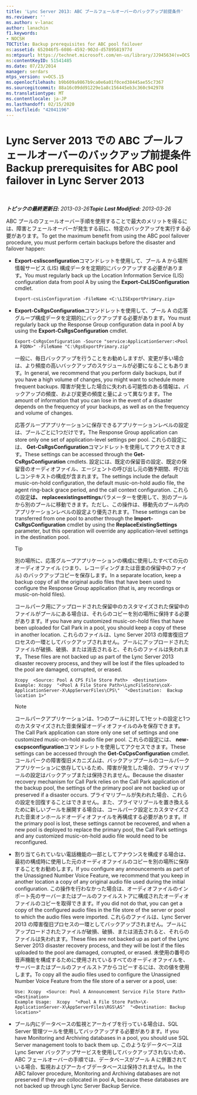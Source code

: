 ```yaml
---
title: 'Lync Server 2013: ABC プールフェールオーバーのバックアップ前提条件'
ms.reviewer: ''
ms.author: v-lanac
author: lanachin
f1.keywords:
- NOCSH
TOCTitle: Backup prerequisites for ABC pool failover
ms:assetid: 652046f5-6086-4592-902d-d5789581977d
ms:mtpsurl: https://technet.microsoft.com/en-us/library/JJ945634(v=OCS.15)
ms:contentKeyID: 51541485
ms.date: 07/23/2014
manager: serdars
mtps_version: v=OCS.15
ms.openlocfilehash: b9b609a9867b9ca0e6a01f0ced38445ae55c7367
ms.sourcegitcommit: 88a16c09dd91229e1a8c156445eb3c360c942978
ms.translationtype: MT
ms.contentlocale: ja-JP
ms.lasthandoff: 02/15/2020
ms.locfileid: "42041196"
---
```

<div data-xmlns="http://www.w3.org/1999/xhtml">

<div class="topic" data-xmlns="http://www.w3.org/1999/xhtml" data-msxsl="urn:schemas-microsoft-com:xslt" data-cs="http://msdn.microsoft.com/">

<div data-asp="http://msdn2.microsoft.com/asp">

# <a name="backup-prerequisites-for-abc-pool-failover-in-lync-server-2013"></a><span data-ttu-id="e9ad2-102">Lync Server 2013 での ABC プールフェールオーバーのバックアップ前提条件</span><span class="sxs-lookup"><span data-stu-id="e9ad2-102">Backup prerequisites for ABC pool failover in Lync Server 2013</span></span>

</div>

<div id="mainSection">

<div id="mainBody">

<span> </span>

<span data-ttu-id="e9ad2-103">_**トピックの最終更新日:** 2013-03-26_</span><span class="sxs-lookup"><span data-stu-id="e9ad2-103">_**Topic Last Modified:** 2013-03-26_</span></span>

<span data-ttu-id="e9ad2-104">ABC プールのフェールオーバー手順を使用することで最大のメリットを得るには、障害とフェールオーバーが発生する前に、特定のバックアップを実行する必要があります。</span><span class="sxs-lookup"><span data-stu-id="e9ad2-104">To get the maximum benefit from using the ABC pool failover procedure, you must perform certain backups before the disaster and failover happen:</span></span>

  - <span data-ttu-id="e9ad2-105">**Export-cslisconfiguration**コマンドレットを使用して、プール A から場所情報サービス (LIS) 構成データを定期的にバックアップする必要があります。</span><span class="sxs-lookup"><span data-stu-id="e9ad2-105">You must regularly back up the Location Information Service (LIS) configuration data from pool A by using the **Export-CsLISConfiguration** cmdlet.</span></span>
    
        Export-csLisConfiguration -FileName <C:\LISExportPrimary.zip>

  - <span data-ttu-id="e9ad2-106">**Export-CsRgsConfiguration**コマンドレットを使用して、プール A の応答グループ構成データを定期的にバックアップする必要があります。</span><span class="sxs-lookup"><span data-stu-id="e9ad2-106">You must regularly back up the Response Group configuration data in pool A by using the **Export-CsRgsConfiguration** cmdlet.</span></span>
    
        Export-CsRgsConfiguration -Source "service:ApplicationServer:<Pool A FQDN>" -FileName "C:\RgsExportPrimary.zip"
    
    <span data-ttu-id="e9ad2-107">一般に、毎日バックアップを行うことをお勧めしますが、変更が多い場合は、より頻度の高いバックアップのスケジュールが必要になることもあります。</span><span class="sxs-lookup"><span data-stu-id="e9ad2-107">In general, we recommend that you perform daily backups, but if you have a high volume of changes, you might want to schedule more frequent backups.</span></span> <span data-ttu-id="e9ad2-108">障害が発生した場合に失われる可能性のある情報は、バックアップの頻度、および変更の頻度と量によって異なります。</span><span class="sxs-lookup"><span data-stu-id="e9ad2-108">The amount of information that you can lose in the event of a disaster depends on the frequency of your backups, as well as on the frequency and volume of changes.</span></span>
    
    <span data-ttu-id="e9ad2-109">応答グループアプリケーションに保存できるアプリケーションレベルの設定は、プールごとに1つだけです。</span><span class="sxs-lookup"><span data-stu-id="e9ad2-109">The Response Group application can store only one set of application-level settings per pool.</span></span> <span data-ttu-id="e9ad2-110">これらの設定には、 **Get-CsRgsConfiguration**コマンドレットを使用してアクセスできます。</span><span class="sxs-lookup"><span data-stu-id="e9ad2-110">These settings can be accessed through the **Get-CsRgsConfiguration** cmdlets.</span></span> <span data-ttu-id="e9ad2-111">設定には、既定の保留音の設定、既定の保留音のオーディオファイル、エージェントの呼び出し元の猶予期間、呼び出しコンテキストの構成が含まれます。</span><span class="sxs-lookup"><span data-stu-id="e9ad2-111">The settings include the default music-on-hold configuration, the default music-on-hold audio file, the agent ring-back grace period, and the call context configuration.</span></span> <span data-ttu-id="e9ad2-112">これらの設定**は、** **replaceexistingsettings**パラメーターを使用して、別のプールから別のプールに移動できます。ただし、この操作は、移動先のプール内のアプリケーションレベルの設定より優先されます。</span><span class="sxs-lookup"><span data-stu-id="e9ad2-112">These settings can be transferred from one pool to another through the **Import-CsRgsConfiguration** cmdlet by using the **ReplaceExistingSettings** parameter, but this operation will override any application-level settings in the destination pool.</span></span>
    
    <div>
    

    > [!TIP]  
    > <span data-ttu-id="e9ad2-113">別の場所に、応答グループアプリケーションの構成に使用したすべての元のオーディオファイル (つまり、レコーディングまたは音楽の保留中のファイル) のバックアップコピーを保存します。</span><span class="sxs-lookup"><span data-stu-id="e9ad2-113">In a separate location, keep a backup copy of all the original audio files that have been used to configure the Response Group application (that is, any recordings or music-on-hold files).</span></span>

    
    </div>
    
    <span data-ttu-id="e9ad2-114">コールパーク用にアップロードされた保留中のカスタマイズされた保留中のファイルがプールにある場合は、それらのコピーを別の場所に保持する必要があります。</span><span class="sxs-lookup"><span data-stu-id="e9ad2-114">If you have any customized music-on-hold files that have been uploaded for Call Park in a pool, you should keep a copy of these in another location.</span></span> <span data-ttu-id="e9ad2-115">これらのファイルは、Lync Server 2013 の障害復旧プロセスの一環としてバックアップされません。プールにアップロードされたファイルが破損、破損、または消去されると、それらのファイルは失われます。</span><span class="sxs-lookup"><span data-stu-id="e9ad2-115">These files are not backed up as part of the Lync Server 2013 disaster recovery process, and they will be lost if the files uploaded to the pool are damaged, corrupted, or erased.</span></span>
    
        Xcopy  <Source: Pool A CPS File Store Path>  <Destination>
        Example: Xcopy  "<Pool A File Store Path>\LyncFileStore\coX-ApplicationServer-X\AppServerFiles\CPS\"  "<Destination:  Backup location 1>"
    
    <div>
    

    > [!NOTE]  
    > <span data-ttu-id="e9ad2-116">コールパークアプリケーションは、1つのプールに対して1セットの設定と1つのカスタマイズされた音楽保留オーディオファイルのみを保存できます。</span><span class="sxs-lookup"><span data-stu-id="e9ad2-116">The Call Park application can store only one set of settings and one customized music-on-hold audio file per pool.</span></span> <span data-ttu-id="e9ad2-117">これらの設定には、 <STRONG>new-cscpsconfiguration</STRONG>コマンドレットを使用してアクセスできます。</span><span class="sxs-lookup"><span data-stu-id="e9ad2-117">These settings can be accessed through the <STRONG>Get-CsCpsConfiguration</STRONG> cmdlet.</span></span> <span data-ttu-id="e9ad2-118">コールパークの障害復旧メカニズムは、バックアッププールのコールパークアプリケーションに依存しているため、障害が発生した場合、プライマリプールの設定はバックアップまたは保持されません。</span><span class="sxs-lookup"><span data-stu-id="e9ad2-118">Because the disaster recovery mechanism for Call Park relies on the Call Park application of the backup pool, the settings of the primary pool are not backed up or preserved if a disaster occurs.</span></span> <span data-ttu-id="e9ad2-119">プライマリプールが失われた場合、これらの設定を回復することはできません。また、プライマリプールを置き換えるために新しいプールを展開する場合は、コールパーク設定とカスタマイズされた音楽オンホールドオーディオファイルを再構成する必要があります。</span><span class="sxs-lookup"><span data-stu-id="e9ad2-119">If the primary pool is lost, these settings cannot be recovered, and when a new pool is deployed to replace the primary pool, the Call Park settings and any customized music-on-hold audio file would need to be reconfigured.</span></span>

    
    </div>

  - <span data-ttu-id="e9ad2-120">割り当てられていない電話機能の一部としてアナウンスを構成する場合は、最初の構成時に使用した元のオーディオファイルのコピーを別の場所に保存することをお勧めします。</span><span class="sxs-lookup"><span data-stu-id="e9ad2-120">If you configure any announcements as part of the Unassigned Number Voice Feature, we recommend that you keep in another location a copy of any original audio file used during the initial configuration.</span></span> <span data-ttu-id="e9ad2-121">この操作を行わなかった場合は、オーディオファイルのインポート先のサーバーまたはプールのファイルストアに構成されたオーディオファイルのコピーを取得できます。</span><span class="sxs-lookup"><span data-stu-id="e9ad2-121">If you did not do that, you can get a copy of the configured audio files in the file store of the server or pool to which the audio files were imported.</span></span> <span data-ttu-id="e9ad2-122">これらのファイルは、Lync Server 2013 の障害復旧プロセスの一環としてバックアップされません。プールにアップロードされたファイルが破損、破損、または消去されると、それらのファイルは失われます。</span><span class="sxs-lookup"><span data-stu-id="e9ad2-122">These files are not backed up as part of the Lync Server 2013 disaster recovery process, and they will be lost if the files uploaded to the pool are damaged, corrupted, or erased.</span></span> <span data-ttu-id="e9ad2-123">未使用の番号の音声機能を構成するために使用されているすべてのオーディオファイルを、サーバーまたはプールのファイルストアからコピーするには、次の値を使用します。</span><span class="sxs-lookup"><span data-stu-id="e9ad2-123">To copy all the audio files used to configure the Unassigned Number Voice Feature from the file store of a server or a pool, use:</span></span>
    
        Use: Xcopy  <Source: Pool A Announcement Service File Store Path>  <Destination>
        Example Usage:  Xcopy  "<Pool A File Store Path>\X-ApplicationServer-X\AppServerFiles\RGS\AS"  "<Destination: Backup location>"

  - <span data-ttu-id="e9ad2-124">プール内にデータベースの監視とアーカイブを行っている場合は、SQL Server 管理ツールを使用してバックアップする必要があります。</span><span class="sxs-lookup"><span data-stu-id="e9ad2-124">If you have Monitoring and Archiving databases in a pool, you should use SQL Server management tools to back them up.</span></span> <span data-ttu-id="e9ad2-125">このようなデータベースは Lync Server バックアップサービスを使用してバックアップされないため、ABC フェールオーバーの手順では、データベースがプール A に併置されている場合、監視およびアーカイブデータベースは保持されません。</span><span class="sxs-lookup"><span data-stu-id="e9ad2-125">In the ABC failover procedure, Monitoring and Archiving databases are not preserved if they are collocated in pool A, because these databases are not backed up through Lync Server Backup Service.</span></span>

</div>

<span> </span>

</div>

</div>

</div>

